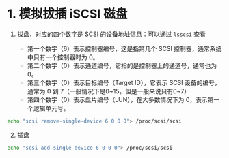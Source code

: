 # 1. 模拟拔插 iSCSI 磁盘

1. 拔盘，对应的四个数字是 SCSI 的设备地址信息：可以通过 `lsscsi` 查看

   * 第一个数字（6）表示控制器编号，这是指第几个 SCSI 控制器，通常系统中只有一个控制器时为 0。
   * 第二个数字（0）表示通道编号，它指的是控制器上的通道号，通常也为 0。
   * 第三个数字（0）表示目标编号（Target ID），它表示 SCSI 设备的编号，通常为 0 到 7（一般情况下是0~15，但是一般来说只有0~7）
   * 第四个数字（0）表示盘片编号（LUN），在大多数情况下为 0，表示第一个逻辑单元号。

```Bash
echo "scsi remove-single-device 6 0 0 0"> /proc/scsi/scsi
```


2. 插盘

```Bash
echo "scsi add-single-device 6 0 0 0"> /proc/scsi/scsi
```
